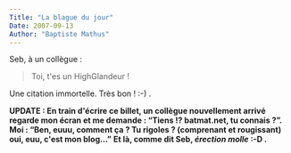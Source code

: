 ```yaml
---
Title: "La blague du jour"
Date: 2007-09-13
Author: "Baptiste Mathus"
---
```




Seb, à un collègue :

> Toi, t'es un HighGlandeur !

Une citation immortelle. Très bon ! :-) .

**UPDATE : En train d'écrire ce billet, un collègue nouvellement arrivé
regarde mon écran et me demande : “Tiens !? batmat.net, tu connais ?”.
Moi : “Ben, euuu, comment ça ? Tu rigoles ? (comprenant et rougissant)
oui, euu, c'est mon blog...”** **Et là, comme dit Seb, *érection molle*
:-D .**


